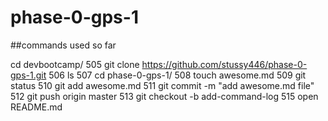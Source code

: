# phase-0-gps-1

##commands used so far

cd devbootcamp/
  505  git clone https://github.com/stussy446/phase-0-gps-1.git
  506  ls
  507  cd phase-0-gps-1/
  508  touch awesome.md
  509  git status
  510  git add awesome.md
  511  git commit -m "add awesome.md file"
  512  git push origin master
  513  git checkout -b add-command-log
  515  open README.md 